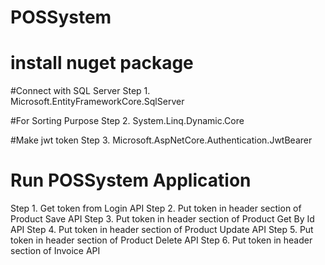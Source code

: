 # POSSystem
# install nuget package

#Connect with SQL Server
Step 1. Microsoft.EntityFrameworkCore.SqlServer

#For Sorting Purpose
Step 2. System.Linq.Dynamic.Core

#Make jwt token
Step 3. Microsoft.AspNetCore.Authentication.JwtBearer



# Run POSSystem Application
Step 1. Get token from Login API
Step 2. Put token in header section of Product Save API
Step 3. Put token in header section of Product Get By Id API
Step 4. Put token in header section of Product Update API
Step 5. Put token in header section of Product Delete API
Step 6. Put token in header section of Invoice API
